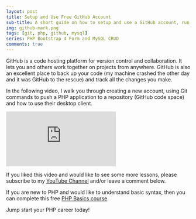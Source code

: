 ```yaml
---
layout: post
title: Setup and Use Free GitHub Account
sub-title: A short guide on how to setup and use a GitHub account, run a few Git commands and publish code to a repository.
img: github-mark.png
tags: [git, php, github, mysql]
series: PHP Bootstrap 4 Form and MySQL CRUD
comments: true
---
```


GitHub is a code hosting platform for version control and collaboration. It lets you and others work together on projects from anywhere. GitHub is also an excellent place to back up your code (my machine crashed the other day and it was GitHub to the rescue) and track all the changes you make. 

In the following video, I walk you through creating a new account, using Git commands to push a PHP application to a repository (GitHub code space) and how to use their desktop client. 

<div class="well embed-container">
    <iframe  src="https://www.youtube.com/embed/0E20ILr5yHE" frameborder="0" allow="accelerometer; autoplay; encrypted-media; gyroscope; picture-in-picture" allowfullscreen></iframe>
</div>

If you liked this video and would like to see some more lessons, please subscribe to my [YouTube Channel](http://bit.ly/2JlTIs4) and/or leave a comment below.


If you are new to PHP and would like to understand basic syntax, then you can complete this free [PHP Basics course](http://bit.ly/2nEh7NT). 

Jump start your PHP career today!


